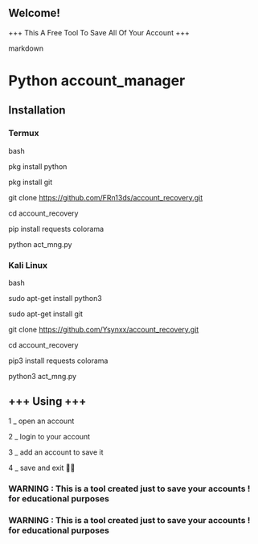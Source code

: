  ## Welcome! 
+++ This A Free Tool To Save All Of Your Account +++
   
   markdown
   
   
   # Python account_manager

   
   
   ## Installation

   
   
   ### Termux
   
   
   bash
   
   
   pkg install python
   
   
   pkg install git
   
   
   git clone https://github.com/FRn13ds/account_recovery.git
   
   
   cd account_recovery
   
   
   pip install requests colorama
   
   
   python act_mng.py
   
### Kali Linux    

bash
   
   
   sudo apt-get install python3
   
   
   sudo apt-get install git
   
   
   git clone https://github.com/Ysynxx/account_recovery.git
   
   
   cd account_recovery
   
   
   pip3 install requests colorama
   
   
   python3 act_mng.py


## +++ Using +++

1 _ open an account

2 _ login to your account 



3 _ add an account to save it


4 _ save and exit 🐱‍🏍


### WARNING : This is a tool created just to save your accounts ! for educational purposes
### WARNING : This is a tool created just to save your accounts ! for educational purposes
